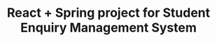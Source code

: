 <div align="center">
    <h1>React + Spring project for Student Enquiry Management System</h1>
</div>
